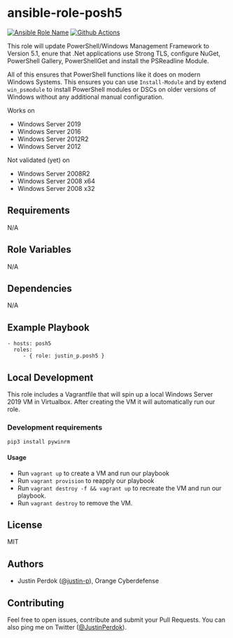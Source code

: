 # ansible-role-posh5

[![Ansible Role Name](https://img.shields.io/ansible/role/d/justin_p/posh5?style=flat-square
)](https://galaxy.ansible.com/justin_p/posh5)
[![Github Actions](https://img.shields.io/github/actions/workflow/status/justin-p/ansible-role-posh5/main.yml?label=Github%20Actions&logo=github&style=flat-square)](https://github.com/justin-p/ansible-role-posh5/actions)

This role will update PowerShell/Windows Management Framework to Version 5.1, enure that .Net applications use Strong TLS, configure NuGet, PowerShell Gallery, PowerShellGet and install the PSReadline Module.

All of this ensures that PowerShell functions like it does on modern Windows Systems. This ensures you can use `Install-Module` and by extend `win_psmodule` to install PowerShell modules or DSCs on older versions of Windows without any additional manual configuration.

Works on

- Windows Server 2019
- Windows Server 2016
- Windows Server 2012R2
- Windows Server 2012

Not validated (yet) on

- Windows Server 2008R2
- Windows Server 2008 x64
- Windows Server 2008 x32

## Requirements

N/A

## Role Variables

N/A

## Dependencies

N/A

## Example Playbook

    - hosts: posh5
      roles:
         - { role: justin_p.posh5 }

## Local Development

This role includes a Vagrantfile that will spin up a local Windows Server 2019 VM in Virtualbox.
After creating the VM it will automatically run our role.

### Development requirements

`pip3 install pywinrm`

#### Usage

- Run `vagrant up` to create a VM and run our playbook
- Run `vagrant provision` to reapply our playbook
- Run `vagrant destroy -f && vagrant up` to recreate the VM and run our playbook.
- Run `vagrant destroy` to remove the VM.

## License

MIT

## Authors

- Justin Perdok ([@justin-p](https://github.com/justin-p/)), Orange Cyberdefense

## Contributing

Feel free to open issues, contribute and submit your Pull Requests. You can also ping me on Twitter ([@JustinPerdok](https://twitter.com/JustinPerdok)).
